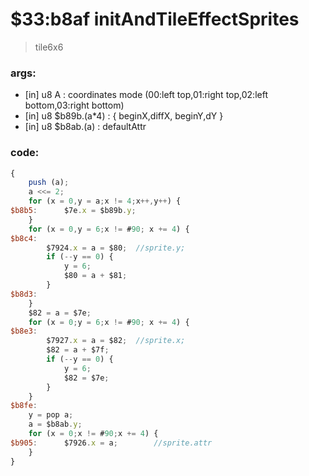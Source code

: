 ﻿
# $33:b8af initAndTileEffectSprites 

>tile6x6

### args:
+	[in] u8 A : coordinates mode (00:left top,01:right top,02:left bottom,03:right bottom)
+	[in] u8 $b89b.(a*4) : { beginX,diffX, beginY,dY }
+	[in] u8 $b8ab.(a) : defaultAttr

### code:
```js
{
	push (a);
	a <<= 2;
	for (x = 0,y = a;x != 4;x++,y++) {
$b8b5:		$7e.x = $b89b.y;
	}
	for (x = 0,y = 6;x != #90; x += 4) {
$b8c4:
		$7924.x = a = $80;	//sprite.y;
		if (--y == 0) {
			y = 6;
			$80 = a + $81;
		}
$b8d3:
	}
	$82 = a = $7e;
	for (x = 0;y = 6;x != #90; x += 4) {
$b8e3:
		$7927.x = a = $82;	//sprite.x;
		$82 = a + $7f;
		if (--y == 0) {
			y = 6;
			$82 = $7e;
		}
	}
$b8fe:
	y = pop a;
	a = $b8ab.y;
	for (x = 0;x != #90;x += 4) {
$b905:		$7926.x = a;		//sprite.attr
	}
}
```


